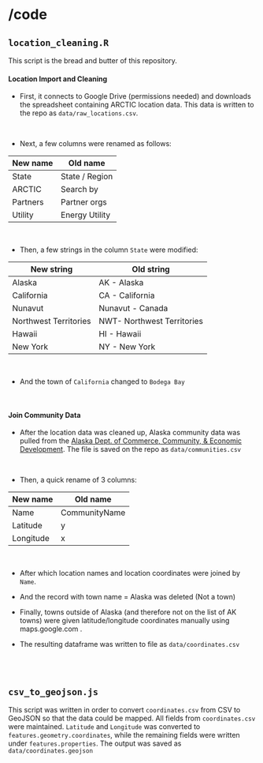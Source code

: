 # /code

## `location_cleaning.R`
This script is the bread and butter of this repository. 

#### Location Import and Cleaning
* First, it connects to Google Drive (permissions needed) and downloads the spreadsheet containing ARCTIC location data. This data is written to the repo as `data/raw_locations.csv`. 

<br>

* Next, a few columns were renamed as follows:

New name | Old name 
|--------|----------
State    | State / Region 
ARCTIC   | Search by 
Partners | Partner orgs
Utility  | Energy Utility

<br>

* Then, a few strings in the column `State` were modified:

New string      | Old string
|---------------|-----------
Alaska          | AK - Alaska
California      | CA - California
Nunavut         | Nunavut - Canada
Northwest Territories | NWT- Northwest Territories
Hawaii          | HI - Hawaii
New York        | NY - New York

<br>

* And the town of `California` changed to `Bodega Bay`

<br>

#### Join Community Data

* After the location data was cleaned up, Alaska community data was pulled from the [Alaska Dept. of Commerce, Community, & Economic Development](https://gis.data.alaska.gov/datasets/DCCED::communities-incorporated-and-unincorporated-cities-boroughs-cdps-localities/about). The file is saved on the repo as `data/communities.csv` 

<br>

* Then, a quick rename of 3 columns:

New name | Old name
|--------|---------|
Name     | CommunityName
Latitude | y
Longitude| x

<br>

* After which location names and location coordinates were joined by `Name`. 

* And the record with town name = Alaska was deleted (Not a town)

* Finally, towns outside of Alaska (and therefore not on the list of AK towns) were given latitude/longitude coordinates manually using maps.google.com .

* The resulting dataframe was written to file as `data/coordinates.csv`

<br>
<br>

## `csv_to_geojson.js`
This script was written in order to convert `coordinates.csv` from CSV to GeoJSON so that the data could be mapped. All fields from `coordinates.csv` were maintained. `Latitude` and `Longitude` was converted to `features.geometry.coordinates`, while the remaining fields were written under `features.properties`. The output was saved as `data/coordinates.geojson`

